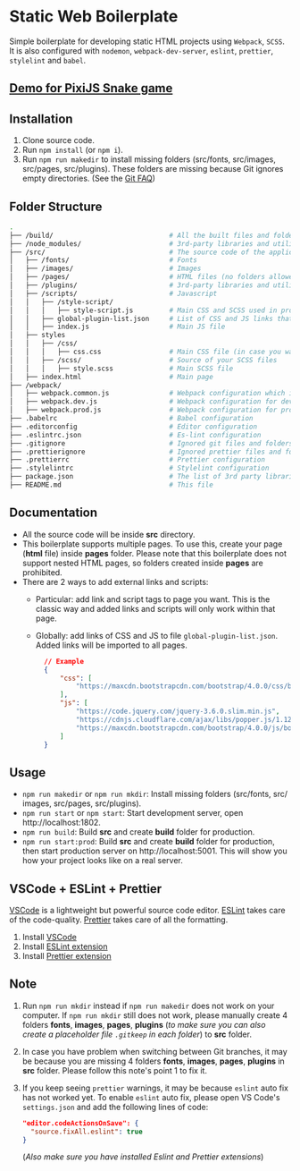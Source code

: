 # Static Web Boilerplate

Simple boilerplate for developing static HTML projects using `Webpack`, `SCSS`. It is also configured with `nodemon`, `webpack-dev-server`, `eslint`, `prettier`, `stylelint` and `babel`.

## [Demo for PixiJS Snake game](https://hauph.github.io/pixijs-snake-game/)

## Installation

1. Clone source code.
2. Run `npm install` (or `npm i`).
3. Run `npm run makedir` to install missing folders (src/fonts, src/images, src/pages, src/plugins). These folders are missing because Git ignores empty directories. (See the [Git FAQ](https://git.wiki.kernel.org/index.php/GitFaq#Can_I_add_empty_directories.3F))
  
## Folder Structure

```bash
.
├── /build/                             # All the built files and folders which are used for production will go here
├── /node_modules/                      # 3rd-party libraries and utilities installed via npm
├── /src/                               # The source code of the application
│   ├── /fonts/                         # Fonts
│   ├── /images/                        # Images
│   ├── /pages/                         # HTML files (no folders allowed)
│   ├── /plugins/                       # 3rd-party libraries and utilities downloaded and added to HTML file via link and script tags
│   ├── /scripts/                       # Javascript
│   │   ├── /style-script/            
│   │   │   ├── style-script.js         # Main CSS and SCSS used in project
│   │   ├── global-plugin-list.json     # List of CSS and JS links that are used on all pages
│   │   ├── index.js                    # Main JS file
│   ├── styles  
│   │   ├── /css/                     
│   │   │   ├── css.css                 # Main CSS file (in case you want to use CSS)
│   │   ├── /scss/                      # Source of your SCSS files
│   │   │   ├── style.scss              # Main SCSS file
│   ├── index.html                      # Main page
├── /webpack/
│   ├── webpack.common.js               # Webpack configuration which is used on both development and production modes
│   ├── webpack.dev.js                  # Webpack configuration for development mode
│   ├── webpack.prod.js                 # Webpack configuration for production mode
├── .babelrc                            # Babel configuration
├── .editorconfig                       # Editor configuration
├── .eslintrc.json                      # Es-lint configuration
├── .gitignore                          # Ignored git files and folders
├── .prettierignore                     # Ignored prettier files and folders
├── .prettierrc                         # Prettier configuration
├── .stylelintrc                        # Stylelint configuration
├── package.json                        # The list of 3rd party libraries and utilities
├── README.md                           # This file
```

## Documentation

- All the source code will be inside **src** directory.
- This boilerplate supports multiple pages. To use this, create your page (**html** file) inside **pages** folder. Please note that this boilerplate does not support nested HTML pages, so folders created inside **pages** are prohibited.
- There are 2 ways to add external links and scripts:
  - Particular: add link and script tags to page you want. This is the classic way and added links and scripts will only work within that page.
  - Globally: add links of CSS and JS to file `global-plugin-list.json`. Added links will be imported to all pages.
  
    ```json
      // Example
      {
          "css": [
              "https://maxcdn.bootstrapcdn.com/bootstrap/4.0.0/css/bootstrap.min.css"
          ],
          "js": [
              "https://code.jquery.com/jquery-3.6.0.slim.min.js",
              "https://cdnjs.cloudflare.com/ajax/libs/popper.js/1.12.9/umd/popper.min.js",
              "https://maxcdn.bootstrapcdn.com/bootstrap/4.0.0/js/bootstrap.min.js"
          ]
      }
    ```

## Usage

- `npm run makedir` or `npm run mkdir`: Install missing folders (src/fonts, src/ images, src/pages, src/plugins).
- `npm run start` or `npm start`: Start development server, open http://localhost:1802.
- `npm run build`: Build **src** and create **build** folder for production.
- `npm run start:prod`: Build **src** and create **build** folder for production, then start production server on http://localhost:5001. This will show you how your project looks like on a real server.

## VSCode + ESLint + Prettier

[VSCode](https://code.visualstudio.com/) is a lightweight but powerful source code editor. [ESLint](https://eslint.org/) takes care of the code-quality. [Prettier](https://prettier.io/) takes care of all the formatting.

1. Install [VSCode](https://code.visualstudio.com/Download)
2. Install [ESLint extension](https://marketplace.visualstudio.com/items?itemName=dbaeumer.vscode-eslint)
3. Install [Prettier extension](https://marketplace.visualstudio.com/items?itemName=esbenp.prettier-vscode)

## Note

1. Run `npm run mkdir` instead if `npm run makedir` does not work on your computer. If `npm run mkdir` still does not work, please manually create 4 folders **fonts**, **images**, **pages**, **plugins** (*to make sure you can also create a placeholder file `.gitkeep` in each folder*) to **src** folder.
2. In case you have problem when switching between Git branches, it may be because you are missing 4 folders  **fonts**, **images**, **pages**, **plugins** in **src** folder. Please follow this note's point 1 to fix it.
3. If you keep seeing `prettier` warnings, it may be because `eslint` auto fix has not worked yet. To enable `eslint` auto fix, please open VS Code's `settings.json` and add the following lines of code:

    ``` json
    "editor.codeActionsOnSave": {
      "source.fixAll.eslint": true
    }
    ```

    (*Also make sure you have installed Eslint and Prettier extensions*)
